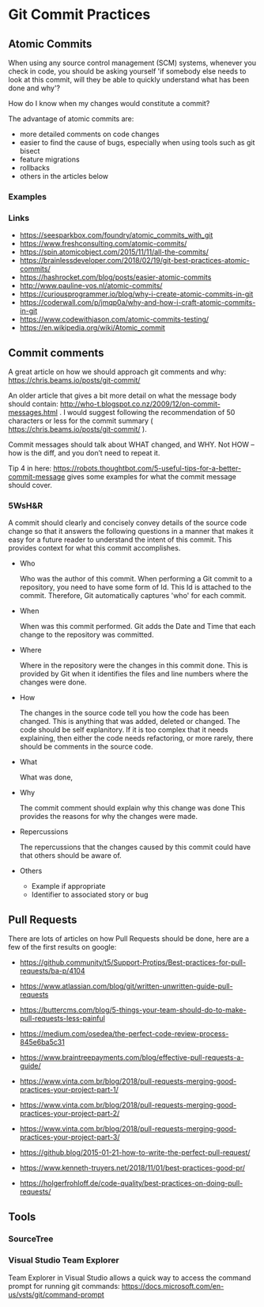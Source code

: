 # Git Commit Practices

## Atomic Commits

When using any source control management (SCM) systems, whenever you check in code, you should be asking yourself 'if somebody else needs to look at this commit, will they be able to quickly understand what has been done and why'?

How do I know when my changes would constitute a commit?



The advantage of atomic commits are:
 - more detailed comments on code changes
 - easier to find the cause of bugs, especially when using tools such as git bisect
 - feature migrations
 - rollbacks
 - others in the articles below

### Examples


### Links

 - https://seesparkbox.com/foundry/atomic_commits_with_git
 - https://www.freshconsulting.com/atomic-commits/
 - https://spin.atomicobject.com/2015/11/11/all-the-commits/
 - https://brainlessdeveloper.com/2018/02/19/git-best-practices-atomic-commits/
 - https://hashrocket.com/blog/posts/easier-atomic-commits
 - http://www.pauline-vos.nl/atomic-commits/
 - https://curiousprogrammer.io/blog/why-i-create-atomic-commits-in-git
 - https://coderwall.com/p/jmqp0a/why-and-how-i-craft-atomic-commits-in-git
 - https://www.codewithjason.com/atomic-commits-testing/
 - https://en.wikipedia.org/wiki/Atomic_commit

## Commit comments

A great article on how we should approach git comments and why: https://chris.beams.io/posts/git-commit/

An older article that gives a bit more detail on what the message body should contain: http://who-t.blogspot.co.nz/2009/12/on-commit-messages.html . I would suggest following the recommendation of 50 characters or less for the commit summary ( https://chris.beams.io/posts/git-commit/ ).

Commit messages should talk about WHAT changed, and WHY. Not HOW – how is the diff, and you don’t need to repeat it.

Tip 4 in here: https://robots.thoughtbot.com/5-useful-tips-for-a-better-commit-message gives some examples for what the commit message should cover.

### 5WsH&R

A commit should clearly and concisely convey details of the source code change so that it answers the following questions in a manner that makes it easy for a future reader to understand the intent of this commit. This provides context for what this commit accomplishes.

 - Who
 
   Who was the author of this commit. When performing a Git commit to a repository, you need to have some form of Id. This Id is attached to the commit. Therefore, Git automatically captures 'who' for each commit.
   
 - When
 
   When was this commit performed. Git adds the Date and Time that each change to the repository was committed.
 
 - Where
 
   Where in the repository were the changes in this commit done. This is provided by Git when it identifies the files and line numbers where the changes were done.
 
 - How
 
   The changes in the source code tell you how the code has been changed. This is anything that was added, deleted or changed. The code should be self explanitory. If it is too complex that it needs explaining, then either the code needs refactoring, or more rarely, there should be comments in the source code.
 
 - What
 
   What was done, 
 
 - Why
 
   The commit comment should explain why this change was done
   This provides the reasons for why the changes were made.
 
 - Repercussions
 
   The repercussions that the changes caused by this commit could have that others should be aware of.

 - Others
   - Example if appropriate
   - Identifier to associated story or bug

## Pull Requests

There are lots of articles on how Pull Requests should be done, here are a few of the first results on google:

 - https://github.community/t5/Support-Protips/Best-practices-for-pull-requests/ba-p/4104
 - https://www.atlassian.com/blog/git/written-unwritten-guide-pull-requests
 - https://buttercms.com/blog/5-things-your-team-should-do-to-make-pull-requests-less-painful
 - https://medium.com/osedea/the-perfect-code-review-process-845e6ba5c31
 - https://www.braintreepayments.com/blog/effective-pull-requests-a-guide/

 - https://www.vinta.com.br/blog/2018/pull-requests-merging-good-practices-your-project-part-1/
 - https://www.vinta.com.br/blog/2018/pull-requests-merging-good-practices-your-project-part-2/
 - https://www.vinta.com.br/blog/2018/pull-requests-merging-good-practices-your-project-part-3/

 - https://github.blog/2015-01-21-how-to-write-the-perfect-pull-request/
 - https://www.kenneth-truyers.net/2018/11/01/best-practices-good-pr/
 - https://holgerfrohloff.de/code-quality/best-practices-on-doing-pull-requests/

## Tools

### SourceTree

### Visual Studio Team Explorer

Team Explorer in Visual Studio allows a quick way to access the command prompt for running git commands: https://docs.microsoft.com/en-us/vsts/git/command-prompt
